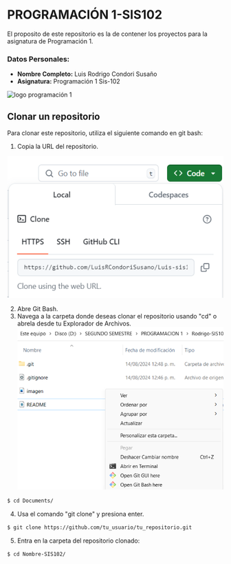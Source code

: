 # PROGRAMACIÓN 1-SIS102

El proposito de este repositorio es la de contener los proyectos para la asignatura de Programación 1.

### Datos Personales:
* **Nombre Completo:** Luis Rodrigo Condori Susaño
* **Asignatura:** Programación 1 Sis-102


![logo programación 1](https://programacion1unicaes.wordpress.com/wp-content/uploads/2014/09/cropped-progra1.png "logo")

## Clonar un repositorio

Para clonar este repositorio, utiliza el siguiente comando en git bash:
1. Copia la URL del repositorio.

![](imagen.png)

2. Abre Git Bash.
3. Navega a la carpeta donde deseas clonar el repositorio usando "cd" o abrela desde tu Explorador de Archivos.
![](i2.png)
```bash
$ cd Documents/
```
4. Usa el comando "git clone" y presiona enter.
```bash
$ git clone https://github.com/tu_usuario/tu_repositorio.git
```
5. Entra en la carpeta del repositorio clonado:
```bash
$ cd Nombre-SIS102/
```